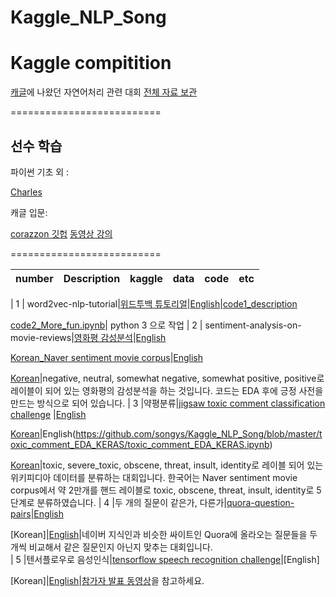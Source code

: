 # Kaggle_NLP_Song
# Kaggle compitition



[캐글](www.kaggle.com )에 나왔던 자연어처리 관련 대회
[전체 자료 보관](https://drive.google.com/open?id=12xIOu6AjulYlF0TFkkgbU_qE5iqReA8a)

==========================

## 선수 학습

파이썬 기초 외 : 

[Charles](http://www.edwith.org/) 


캐글 입문:   

[corazzon 깃헙](https://github.com/corazzon)
[동영상 강의](https://www.youtube.com/channel/UCLR3sD0KB_dWpvcsrLP0aUg)

==========================


| number   | Description       |kaggle       |data      | code     | etc     |
|:--------:|:-----------------:|:-----------:|:--------:|:--------:|:-------:|

| 1        | word2vec-nlp-tutorial|[위드투백 튜토리얼](https://www.kaggle.com/c/word2vec-nlp-tutorial)|[English](https://drive.google.com/open?id=1_u8PLQkM8ZhaDN9Dw72sZ6bot1FPiUz5)|[code1_description](https://github.com/songys/Kaggle_NLP_Song/blob/master/bag_of_words_meet_bag_of_popcorn/description.ipynb)<p>[code2_More_fun.ipynb](https://github.com/songys/Kaggle_NLP_Song/blob/master/bag_of_words_meet_bag_of_popcorn/More_fun_with_Word_vectors.ipynb)| python 3 으로 작업
| 2        | sentiment-analysis-on-movie-reviews|[영화평 감성분석](https://www.kaggle.com/c/sentiment-analysis-on-movie-reviews)|[English](https://drive.google.com/open?id=17iXfPV1j0uRUXmT0_uYln_Z-oLBvVwnD)<p>[Korean_Naver sentiment movie corpus](https://github.com/e9t/nsmc)|[English](https://github.com/songys/Kaggle_NLP_Song/blob/master/sentimantal_analysis_on_movie_review/Kaggle_%20Sentiment%20Analysis%20on%20Movie%20Reviews.ipynb)<p>[Korean](https://github.com/songys/Kaggle_NLP_Song/blob/master/sentimantal_analysis_on_movie_review/%EB%84%A4%EC%9D%B4%EB%B2%84%20%EC%98%81%ED%99%94%ED%8F%89%20%EA%B0%90%EC%84%B1%EB%B6%84%EC%84%9D.ipynb)|negative, neutral, somewhat negative, somewhat positive, positive로 레이블이 되어 있는 영화평의 감성분석을 하는 것입니다. 코드는 EDA 후에 긍정 사전을 만드는 방식으로 되어 있습니다.
| 3        |약평분류|[jigsaw toxic comment classification challenge](https://www.kaggle.com/c/jigsaw-toxic-comment-classification-challenge) |[English](https://drive.google.com/open?id=17iXfPV1j0uRUXmT0_uYln_Z-oLBvVwnD)<p>[Korean](https://drive.google.com/open?id=105zHmChKLUzH4elv3OGbdihlmVfCCTYg)|English(https://github.com/songys/Kaggle_NLP_Song/blob/master/toxic_comment_EDA_KERAS/toxic_comment_EDA_KERAS.ipynb)<P>[Korean](https://github.com/songys/Kaggle_NLP_Song/blob/master/toxic_comment_EDA_KERAS/%EB%84%A4%EC%9D%B4%EB%B2%84%20%EC%98%81%ED%99%94%ED%8F%89_toxic_comment_EDA_KERAS.ipynb)|toxic, severe_toxic, obscene, threat, insult, identity로 레이블 되어 있는 위키피디아 데이터를 분류하는 대회입니다. 한국어는 Naver sentiment movie corpus에서 약 2만개를 핸드 레이블로 toxic, obscene, threat, insult, identity로 5단계로 분류하였습니다.
| 4        |두 개의 질문이 같은가, 다른가|[quora-question-pairs](https://www.kaggle.com/c/quora-question-pairs)|[English](https://drive.google.com/open?id=1QnIWmZ5oR4XO7l3vZiB47toh1Iq4kD36)<p>[Korean]|[English](https://github.com/songys/Kaggle_NLP_Song/blob/master/Quora_Question_pairs/Quora_Question_pair_classification.ipynb)|네이버 지식인과 비슷한 싸이트인 Quora에 올라오는 질문들을 두 개씩 비교해서 같은 질문인지 아닌지 맞추는 대회입니다.  
| 5        |텐서플로우로 음성인식|[tensorflow speech recognition challenge](https://www.kaggle.com/c/tensorflow-speech-recognition-challenge)|[English]<p>[Korean]|[English](https://github.com/songys/Kaggle_NLP_Song/blob/master/TensorFlow_Speech_Recognition_Challenge/Speech%20representation_EDA.ipynb)|[참가자 발표 동영상](https://www.youtube.com/watch?v=zNzAAStE66o&index=13&list=PLsFtzQAC8dDeEroyOe_-gHcdM3d3qzqAF)을 참고하세요.






